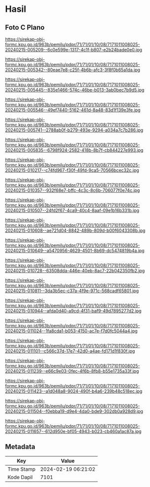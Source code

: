 # Hasil

## Foto C Plano

https://sirekap-obj-formc.kpu.go.id/963b/pemilu/pdpr/71/71/01/10/08/7171011008025-20240215-005209--6c0e599e-1317-4c1f-b807-e2b24bade0e0.jpg

https://sirekap-obj-formc.kpu.go.id/963b/pemilu/pdpr/71/71/01/10/08/7171011008025-20240215-005342--80eae7e8-c25f-4b6b-afc3-3f8f0b65a1da.jpg

https://sirekap-obj-formc.kpu.go.id/963b/pemilu/pdpr/71/71/01/10/08/7171011008025-20240215-005445--835e1466-574c-46be-b013-3ab0bec7b9d5.jpg

https://sirekap-obj-formc.kpu.go.id/963b/pemilu/pdpr/71/71/01/10/08/7171011008025-20240215-005546--49ef7440-5162-461d-8a48-83d1f139e3fe.jpg

https://sirekap-obj-formc.kpu.go.id/963b/pemilu/pdpr/71/71/01/10/08/7171011008025-20240215-005741--2788ab0f-b279-493e-9294-a034a7c7b286.jpg

https://sirekap-obj-formc.kpu.go.id/963b/pemilu/pdpr/71/71/01/10/08/7171011008025-20240215-005835--6798f924-2582-418b-8b7f-cb844227e993.jpg

https://sirekap-obj-formc.kpu.go.id/963b/pemilu/pdpr/71/71/01/10/08/7171011008025-20240215-010217--c74fd967-f30f-49fd-9ca5-70566bcec32c.jpg

https://sirekap-obj-formc.kpu.go.id/963b/pemilu/pdpr/71/71/01/10/08/7171011008025-20240215-010357--932f68e7-bffc-4c3c-8c6b-706077f0e74c.jpg

https://sirekap-obj-formc.kpu.go.id/963b/pemilu/pdpr/71/71/01/10/08/7171011008025-20240215-010507--24fd2f67-4ca9-40c4-8aaf-09e1b16b331b.jpg

https://sirekap-obj-formc.kpu.go.id/963b/pemilu/pdpr/71/71/01/10/08/7171011008025-20240215-010608--ae721d04-8842-489b-809d-b00f6043308b.jpg

https://sirekap-obj-formc.kpu.go.id/963b/pemilu/pdpr/71/71/01/10/08/7171011008025-20240215-010649--a5470956-4629-4501-8b69-dc5474819b4a.jpg

https://sirekap-obj-formc.kpu.go.id/963b/pemilu/pdpr/71/71/01/10/08/7171011008025-20240215-010728--63508dda-446e-40eb-8ac7-22b042350fb2.jpg

https://sirekap-obj-formc.kpu.go.id/963b/pemilu/pdpr/71/71/01/10/08/7171011008025-20240215-010811--3da3b5ec-c37a-4f9e-971c-568cadf65801.jpg

https://sirekap-obj-formc.kpu.go.id/963b/pemilu/pdpr/71/71/01/10/08/7171011008025-20240215-010944--afda0d40-a9cd-4f31-baf9-49d7895277d2.jpg

https://sirekap-obj-formc.kpu.go.id/963b/pemilu/pdpr/71/71/01/10/08/7171011008025-20240215-011024--1fa8cda1-b053-4150-ac7e-f7d0fc5044a4.jpg

https://sirekap-obj-formc.kpu.go.id/963b/pemilu/pdpr/71/71/01/10/08/7171011008025-20240215-011101--c566c37d-17e7-42d0-a4ae-fd171d1f830f.jpg

https://sirekap-obj-formc.kpu.go.id/963b/pemilu/pdpr/71/71/01/10/08/7171011008025-20240215-011239--e66c9e03-0fec-4f6b-8fb8-b55e1735a33f.jpg

https://sirekap-obj-formc.kpu.go.id/963b/pemilu/pdpr/71/71/01/10/08/7171011008025-20240215-011423--a1d048a8-9024-490f-b4a6-239b48c518ec.jpg

https://sirekap-obj-formc.kpu.go.id/963b/pemilu/pdpr/71/71/01/10/08/7171011008025-20240215-011504--f0ebba19-d9e4-4da0-bde9-302db0a928d9.jpg

https://sirekap-obj-formc.kpu.go.id/963b/pemilu/pdpr/71/71/01/10/08/7171011008025-20240215-011657--612d950e-bf05-4943-b023-cb460a1ac87a.jpg


## Metadata

| Key        | Value               |
| ---------- | ------------------- |
| Time Stamp | 2024-02-19 06:21:02 |
| Kode Dapil | 7101                |



